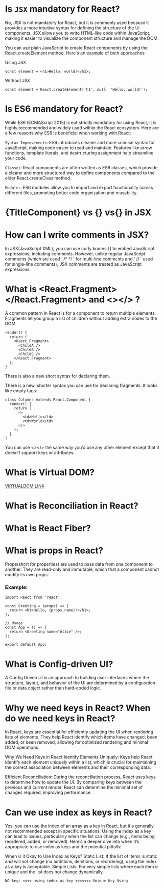 # Is `JSX` mandatory for React?
No, JSX is not mandatory for React, but it is commonly used because it provides a more intuitive syntax for defining the structure of the UI components. JSX allows you to write HTML-like code within JavaScript, making it easier to visualize the component structure and manage the DOM.

You can use plain JavaScript to create React components by using the React.createElement method. Here's an example of both approaches:

Using JSX
```
const element = <h1>Hello, world!</h1>;
```
Without JSX
```
const element = React.createElement('h1', null, 'Hello, world!');
```
#  Is ES6 mandatory for React?
While ES6 (ECMAScript 2015) is not strictly mandatory for using React, it is highly recommended and widely used within the React ecosystem. Here are a few reasons why ES6 is beneficial when working with React:

`Syntax Improvements`: ES6 introduces cleaner and more concise syntax for JavaScript, making code easier to read and maintain. Features like arrow functions, template literals, and destructuring assignment help streamline your code.

`Classes`: React components are often written as ES6 classes, which provide a clearer and more structured way to define components compared to the older React.createClass method.

`Modules`: ES6 modules allow you to import and export functionality across different files, promoting better code organization and reusability.
# {TitleComponent} vs {<TitleComponent/>} vs{<TitleComponent></TitleComponent>} in JSX

# How can I write comments in JSX?
In JSX(JavaScript XML), you can use curly braces {} to embed JavaScript expressions, including comments. However, unlike regular JavaScript comments (which are used ‘ /* */ ' for multi-line comments and ‘ // ' used for single-line comments), JSX comments are treated as JavaScript expressions.
#  What is <React.Fragment></React.Fragment> and <></> ?
A common pattern in React is for a component to return multiple elements. Fragments let you group a list of children without adding extra nodes to the DOM.
```
render() {
  return (
    <React.Fragment>
      <ChildA />
      <ChildB />
      <ChildC />
    </React.Fragment>
  );
}
```
There is also a new short syntax for declaring them.

There is a new, shorter syntax you can use for declaring fragments. It looks like empty tags:
```
class Columns extends React.Component {
  render() {
    return (
      <>
        <td>Hello</td>
        <td>World</td>
      </>
    );
  }
}
```
You can use <></> the same way you’d use any other element except that it doesn’t support keys or attributes.
# What is Virtual DOM?
[VIRTUALDOM LINK](https://www.freecodecamp.org/news/what-is-the-virtual-dom-in-react/#:~:text=The%20virtual%20DOM%20is%20a,the%20performance%20of%20web%20apps.)

# What is Reconciliation in React?
# What is React Fiber?


# What is props in React?
Props(short for properties) are used to pass data from one component to another. They are read-only and immutable, which that a component cannot modify its own props.
### Example:
```
import React from 'react';

const Greeting = (props) => {
  return <h1>Hello, {props.name}!</h1>;
};

// Usage
const App = () => {
  return <Greeting name="Alice" />;
};

export default App;
```
# What is Config-driven UI?
A Config Driven UI is an approach to building user interfaces where the structure, layout, and behavior of the UI are determined by a configuration file or data object rather than hard-coded logic. 

# Why we need keys in React? When do we need keys in React?
In React, keys are essential for efficiently updating the UI when rendering lists of elements. They help React identify which items have changed, been added, or been removed, allowing for optimized rendering and minimal DOM operations.

Why We Need Keys in React
Identify Elements Uniquely: Keys help React identify each element uniquely within a list, which is crucial for maintaining the correct association between elements and their corresponding data.

Efficient Reconciliation: During the reconciliation process, React uses keys to determine how to update the UI. By comparing keys between the previous and current render, React can determine the minimal set of changes required, improving performance.


# Can we use index as keys in React?
Yes, you can use the index of an array as a key in React, but it's generally not recommended except in specific situations. Using the index as a key can lead to issues, particularly when the list can change (e.g., items being reordered, added, or removed). Here’s a deeper dive into when it’s appropriate to use index as keys and the potential pitfalls:

When is it Okay to Use Index as Keys?
Static List: If the list of items is static and will not change (no additions, deletions, or reordering), using the index as a key is acceptable.
Simple Lists: For very simple lists where each item is unique and the list does not change dynamically.  

``` NO keys <<<< using index as key <<<<<<< Unique Key Using ```
